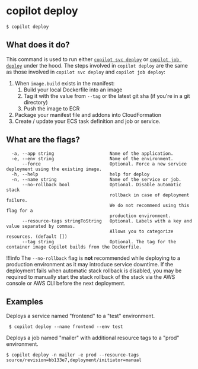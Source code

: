 # copilot deploy
```console
$ copilot deploy
```

## What does it do?

This command is used to run either [`copilot svc deploy`](../commands/svc-deploy.en.md) or [`copilot job deploy`](../commands/job-deploy.en.md) under the hood. The steps involved in `copilot deploy` are the same as those involved in `copilot svc deploy` and `copilot job deploy`:

1. When `image.build` exists in the manifest:
    1. Build your local Dockerfile into an image
    2. Tag it with the value from `--tag` or the latest git sha (if you're in a git directory)
    3. Push the image to ECR
2. Package your manifest file and addons into CloudFormation
3. Create / update your ECS task definition and job or service.

## What are the flags?

```
  -a, --app string                     Name of the application.
  -e, --env string                     Name of the environment.
      --force                          Optional. Force a new service deployment using the existing image.
  -h, --help                           help for deploy
  -n, --name string                    Name of the service or job.
      --no-rollback bool               Optional. Disable automatic stack
                                       rollback in case of deployment failure.
                                       We do not recommend using this flag for a
                                       production environment.
      --resource-tags stringToString   Optional. Labels with a key and value separated by commas.
                                       Allows you to categorize resources. (default [])
      --tag string                     Optional. The tag for the container image Copilot builds from the Dockerfile.
```

!!!info
The `--no-rollback` flag is **not** recommended while deploying to a production environment as it may introduce service downtime.
If the deployment fails when automatic stack rollback is disabled, you may be required to manually start the stack
rollback of the stack via the AWS console or AWS CLI before the next deployment.

## Examples

Deploys a service named "frontend" to a "test" environment.
```console
 $ copilot deploy --name frontend --env test
```

Deploys a job named "mailer" with additional resource tags to a "prod" environment.
```console
$ copilot deploy -n mailer -e prod --resource-tags source/revision=bb133e7,deployment/initiator=manual
```
